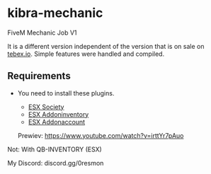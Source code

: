 # kibra-mechanic
FiveM Mechanic Job V1

It is a different version independent of the version that is on sale on [tebex.io](https://0resmon.tebex.io/package/5397990). Simple features were handled and compiled.

## Requirements
* You need to install these plugins.
  * [ESX Society](https://0resmon.tebex.io/package/5397990)
  * [ESX Addoninventory](https://github.com/esx-framework/esx-legacy/tree/main/%5Besx_addons%5D/esx_addoninventory)
  * [ESX Addonaccount](https://github.com/esx-framework/esx-legacy/tree/main/%5Besx_addons%5D/esx_addonaccount)
  
  Prewiev: https://www.youtube.com/watch?v=irttYr7pAuo
  
  
Not: With QB-INVENTORY (ESX)

My Discord: discord.gg/0resmon
